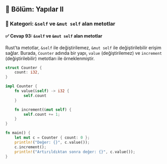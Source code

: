 ## 📘 Bölüm: Yapılar II  
### 🔹 Kategori: `&self` ve `&mut self` alan metotlar  
#### ✅ Cevap 93: `&self` ve `&mut self` alan metotlar

Rust'ta metotlar, `&self` ile değiştirilemez, `&mut self` ile değiştirilebilir erişim sağlar. Burada, `Counter` adında bir yapı, `value` (değiştirilemez) ve `increment` (değiştirilebilir) metotları ile örneklenmiştir.

```rust
struct Counter {
    count: i32,
}

impl Counter {
    fn value(&self) -> i32 {
        self.count
    }

    fn increment(&mut self) {
        self.count += 1;
    }
}

fn main() {
    let mut c = Counter { count: 0 };
    println!("Değer: {}", c.value());
    c.increment();
    println!("Artırıldıktan sonra değer: {}", c.value());
}
```
